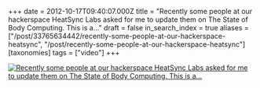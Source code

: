 +++
date = 2012-10-17T09:40:07.000Z
title = "Recently some people at our hackerspace HeatSync Labs asked for me to update them on The State of Body Computing. This is a..."
draft = false
in_search_index = true
aliases = ["/post/33765634442/recently-some-people-at-our-hackerspace-heatsync", "/post/recently-some-people-at-our-hackerspace-heatsync"]
[taxonomies]
tags = ["video"]
+++

[![Recently some people at our hackerspace HeatSync Labs asked for me to update them on The State of Body Computing. This is a...](https://i.ytimg.com/vi/RNx3AtNQ7Dg/hqdefault.jpg)](https://www.youtube.com/watch?v=RNx3AtNQ7Dg)
